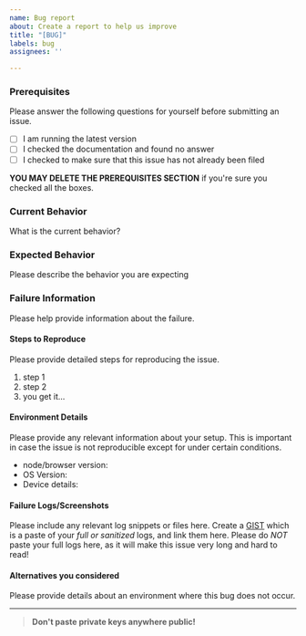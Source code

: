 ```yaml
---
name: Bug report
about: Create a report to help us improve
title: "[BUG]"
labels: bug
assignees: ''

---
```


### Prerequisites

Please answer the following questions for yourself before submitting an issue.

- [ ] I am running the latest version
- [ ] I checked the documentation and found no answer
- [ ] I checked to make sure that this issue has not already been filed

**YOU MAY DELETE THE PREREQUISITES SECTION** if you're sure you checked all the boxes.

### Current Behavior

What is the current behavior?

### Expected Behavior

Please describe the behavior you are expecting

### Failure Information

Please help provide information about the failure.

#### Steps to Reproduce

Please provide detailed steps for reproducing the issue.

1. step 1
2. step 2
3. you get it...

#### Environment Details

Please provide any relevant information about your setup. This is important in case the issue is not reproducible except for under certain conditions.

* node/browser version:
* OS Version:
* Device details:

#### Failure Logs/Screenshots

Please include any relevant log snippets or files here.
Create a [GIST](https://gist.github.com) which is a paste of your _full or sanitized_ logs, and link them here.
Please do _NOT_ paste your full logs here, as it will make this issue very long and hard to read!

#### Alternatives you considered

Please provide details about an environment where this bug does not occur.

---

> **Don't paste private keys anywhere public!**

